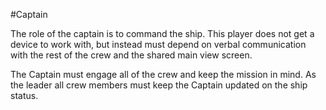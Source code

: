 #Captain

The role of the captain is to command the ship. This player does not get a device to work with, but instead must depend on verbal communication with the rest of the crew and the shared main view screen.

The Captain must engage all of the crew and keep the mission in mind. As the leader all crew members must keep the Captain updated on the ship status.
